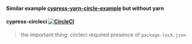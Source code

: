 #### Similar example [cypress-yarn-circle-example](https://github.com/bahmutov/cypress-yarn-circle-example/blob/master/circle.yml) but without yarn

#### cypress-circleci [![CircleCI](https://circleci.com/gh/Ebazhanov/cypress-circleci.svg?style=svg)](https://circleci.com/gh/bahmutov/cypress-yarn-circle-example)

> the important thing: circleci required presence of `package-lock.json`
